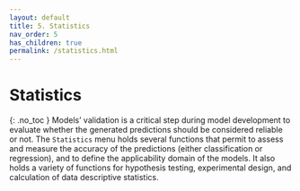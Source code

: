 ```yaml
---
layout: default
title: 5. Statistics
nav_order: 5
has_children: true
permalink: /statistics.html
---
```


# Statistics
{: .no_toc }
Models’ validation is a critical step during model development to evaluate whether the generated predictions should be considered reliable or not. The `Statistics` menu holds several functions that permit to assess and measure the accuracy of the predictions (either classification or regression), and to define the applicability domain of the models. It also holds a variety of functions for hypothesis testing, experimental design, and calculation of data descriptive statistics.

<!--CSS utility classes come in handy when you want to override default styles to create additional whitespace (margins/padding), correct unexpected shifts in font size or weight, add color, or hide (or show) something at a specific screen size.
{: .fs-6 .fw-300 }-->
